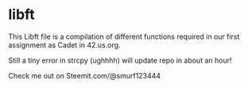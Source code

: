 # libft

This Libft file is a compilation of different functions required in our first assignment as Cadet in 42.us.org. 


Still a tiny error in strcpy (ughhhh) will update repo in about an hour!


Check me out on Steemit.com/@smurf123444
